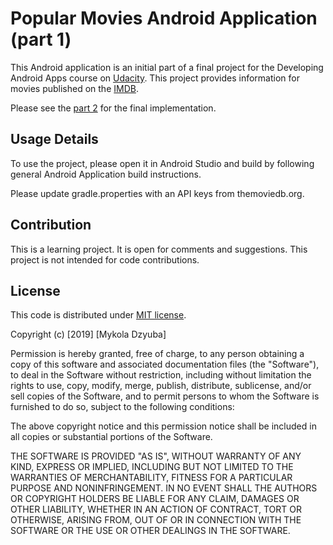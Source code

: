 # Popular Movies Android Application (part 1)

This Android application is an initial part of a final project for 
the Developing Android Apps course on [Udacity](http://www.udacity.com/). 
This project provides information for movies published on the 
[IMDB](https://www.imdb.com/). 

Please see the [part 2](https://github.com/mdzyuba/popmov2) for the final implementation.

## Usage Details

To use the project, please open it in Android Studio and build by
following general Android Application build instructions.

Please update gradle.properties with an API keys from themoviedb.org.

## Contribution

This is a learning project. It is open for comments and suggestions.
This project is not intended for code contributions.

## License

This code is distributed under [MIT license](https://opensource.org/licenses/MIT).

Copyright (c) [2019] [Mykola Dzyuba]

Permission is hereby granted, free of charge, to any person obtaining a copy
of this software and associated documentation files (the "Software"), to deal
in the Software without restriction, including without limitation the rights
to use, copy, modify, merge, publish, distribute, sublicense, and/or sell
copies of the Software, and to permit persons to whom the Software is
furnished to do so, subject to the following conditions:

The above copyright notice and this permission notice shall be included in all
copies or substantial portions of the Software.

THE SOFTWARE IS PROVIDED "AS IS", WITHOUT WARRANTY OF ANY KIND, EXPRESS OR
IMPLIED, INCLUDING BUT NOT LIMITED TO THE WARRANTIES OF MERCHANTABILITY,
FITNESS FOR A PARTICULAR PURPOSE AND NONINFRINGEMENT. IN NO EVENT SHALL THE
AUTHORS OR COPYRIGHT HOLDERS BE LIABLE FOR ANY CLAIM, DAMAGES OR OTHER
LIABILITY, WHETHER IN AN ACTION OF CONTRACT, TORT OR OTHERWISE, ARISING FROM,
OUT OF OR IN CONNECTION WITH THE SOFTWARE OR THE USE OR OTHER DEALINGS IN THE
SOFTWARE.

